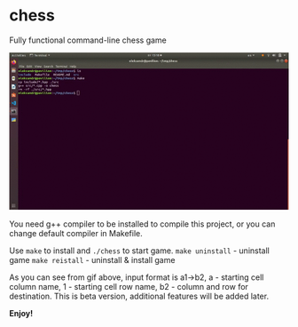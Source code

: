 # chess
Fully functional command-line chess game

![usage screenshot](https://github.com/okulinich/chess/blob/master/usage.gif?raw=true)

You need g++ compiler to be installed to compile this 
project, or you can change default compiler in Makefile.

Use `make` to install and `./chess` to start game.
`make uninstall` - uninstall game
`make reistall` - uninstall & install game

As you can see from gif above, input format is a1->b2, a - starting cell column name, 1 - starting cell row name, b2 - column and row for destination.
This is beta version, additional features will be added later.

**Enjoy!**

